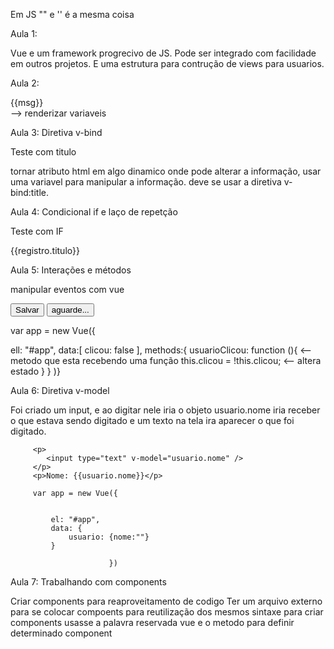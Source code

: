 Em JS "" e '' é a mesma coisa

Aula 1: 

Vue e um framework progrecivo de JS.
Pode ser integrado com facilidade em outros projetos.
E uma estrutura para contrução de views para usuarios.

Aula 2:

<div id="app">{{msg}}</div> --> renderizar variaveis

<script type="text/javascript">

var app = new Vue({
Configurações do objeto
el:"#app", --> atributo do objeto
data:{--> criar vairaveis dentro do objeto
msg:'Iniciando com VUe JS'
}
})

</script>

Aula 3: Diretiva v-bind

<p title="Quando passar o mouse dobre o texto ira aparacer essa mensagem">
Teste com titulo</p>

tornar atributo html em algo dinamico onde pode alterar a informação, usar uma variavel para manipular a informação.
deve se usar a diretiva v-bind:title.
<p v-bind:title="titulo> Teste com titulo"</p>

<script type="text/javascript">

var app = new Vue({
el:#app,
data{--> usado para criar variaveis do objeto
msg:'Iniciando com Vue JS',
titulo:"Teste com V-bind"
}

)}

</script>

Aula 4: Condicional if e laço de repetção

<div id="app">
<p v-if="condição"> Teste com IF</p>
<p v-for="registro<-- *variavel que vai receber os objetos* in registros">{{registro.titulo}}</p>
</div>

<script type="text/javascript">

var app = new Vue({
el:#app,
data:{
msg:"",
titulo:"",
condicao: true
registros: [-- receber um aray
{titulo:'registro1'},-->em cada objeto vou ter um
{titulo:'registro2'},
{titulo:'registro3'},
{titulo:'registro4'},
{titulo:'registro5'}, 
]
}

)}

</script>

Aula 5: Interações e métodos

manipular eventos com vue

<button v-if="!clicou" v-on:click="usuarioClicou">Salvar</button>
<button v-if="clicou" v-on:click="usuarioClicou">aguarde...</button>

var app = new Vue({

ell: "#app",
data:[
clicou: false
],
methods:{
usuarioClicou: function (){  <-- metodo que esta recebendo uma função
   this.clicou = !this.clicou; <-- altera estado 
}
}
)}

Aula 6: Diretiva v-model

Foi criado um input, e ao digitar nele iria o objeto usuario.nome iria receber o que 
estava sendo digitado e um texto na tela ira aparecer o que foi digitado.

         <p>     
            <input type="text" v-model="usuario.nome" />
         </p>
         <p>Nome: {{usuario.nome}}</p>

         var app = new Vue({

           
             el: "#app",
             data: {
                 usuario: {nome:""}
             }
           
                          })
Aula 7: Trabalhando com components

Criar components para reaproveitamento de codigo
Ter um arquivo externo para se colocar compoents para reutilização dos mesmos
sintaxe para criar components
usasse a palavra reservada vue e o metodo para definir determinado component

 <div id="app">
       <gui-titulo></gui-titulo>

   </div>
 <script type="text/javascript">
        
        Vue.component('gui-titulo', {
            template: '<h2>Componente de titulo</h2>'
        });
         var app = new Vue({


             el: "#app"
             

             

                          })

    </script>

Aula 8: Personalizando com props

Deixa component Dinamico, passar algumas informações na hora que o componente for usado.
Mandar paramentro com props

 <body>
   <div id="app">
       <gui-titulo titulo="Esse é meu titulo"></gui-titulo>

   </div>

    <script type="text/javascript">
        
        Vue.component('gui-titulo', {
            props: ['titulo'],
            template:'<h2>{{titulo}}</h2>'
            
        });
         var app = new Vue({


             el: "#app"
             

             

                          })

    </script>


</body>
